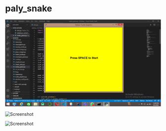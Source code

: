# paly_snake

![Screenshot](Screenshot.png)

![Screenshot](Screenshot(1).png)

![Screenshot](Screenshot(2).png)
